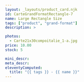 ```yaml
---
layout: _layouts/product_card.njk
id: CarteGrandFormatRectangle-7
name: Large Rectangle Size
tags: ["product", "grand-format"]
description: >

photos:
  - Carte21x30compoitalie_1-a.jpg
price: 10.00
stock: 5

mini_descr:
meta_descr:
eleventyComputed:
  title: "{{ tags }} - {{ name }}"
---
```

